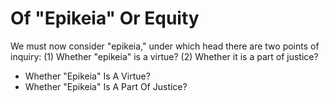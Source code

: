 # Of "Epikeia" Or Equity

We must now consider "epikeia," under which head there are two points of inquiry:
(1) Whether "epikeia" is a virtue?
(2) Whether it is a part of justice?

* Whether "Epikeia" Is A Virtue?
* Whether "Epikeia" Is A Part Of Justice?